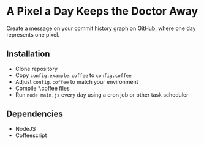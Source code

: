 # A Pixel a Day Keeps the Doctor Away

Create a message on your commit history graph on GitHub, where one day
represents one pixel.

## Installation

 - Clone repository
 - Copy `config.example.coffee` to `config.coffee`
 - Adjust `config.coffee` to match your environment
 - Compile *.coffee files
 - Run `node main.js` every day using a cron job or other task scheduler

## Dependencies

 - NodeJS
 - Coffeescript
